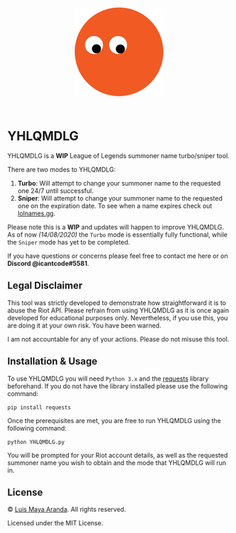 <br>

<p align="center">
<a href="https://github.com/0x000E"><img width="200" src="./logo/logo.png" alt="YHLQMDLG logo"></a>
</p>

<br>

# YHLQMDLG

YHLQMDLG is a **WIP** League of Legends summoner name turbo/sniper tool.

There are two modes to YHLQMDLG:

1. **Turbo**: Will attempt to change your summoner name to the requested one 24/7 until successful.
2. **Sniper**: Will attempt to change your summoner name to the requested one on the expiration date.
To see when a name expires check out [lolnames.gg](https://lolnames.gg/en/).

Please note this is a **WIP** and updates will happen to improve YHLQMDLG. As of now *(14/08/2020)*
the `Turbo` mode is essentially fully functional, while the `Sniper` mode has yet to be completed.

If you have questions or concerns please feel free to contact me here or on **Discord @icantcode#5581**.

## Legal Disclaimer

This tool was strictly developed to demonstrate how straightforward it is to abuse the Riot API.
Please refrain from using YHLQMDLG as it is once again developed for educational purposes only. Nevertheless, if you use this, you are doing it at your own risk. You have been warned.

I am not accountable for any of your actions. Please do not misuse this tool.

## Installation & Usage

To use YHLQMDLG you will need `Python 3.x` and the [requests](https://requests.readthedocs.io/en/master/)
library beforehand. If you do not have the library installed please use the following command:

```
pip install requests
```

Once the prerequisites are met, you are free to run YHLQMDLG using the following command:

```
python YHLQMDLG.py
```

You will be prompted for your Riot account details, as well as the requested summoner name you wish to
obtain and the mode that YHLQMDLG will run in.


## License

&copy; [Luis Maya Aranda](https://github.com/0x000E). All rights reserved.

Licensed under the MIT License.